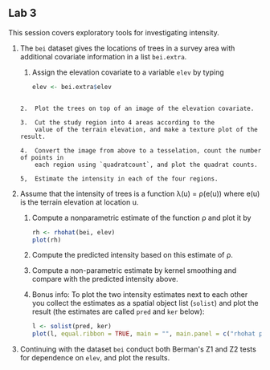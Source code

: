 ## Lab 3

This session covers exploratory tools for investigating intensity.

1.  The `bei` dataset gives the locations of trees in a survey area with additional
    covariate information in a list `bei.extra`.

    1.  Assign the elevation covariate to a variable `elev` by typing
    	```r
        elev <- bei.extra$elev
	```

    2.  Plot the trees on top of an image of the elevation covariate.

    3.  Cut the study region into 4 areas according to the
    	value of the terrain elevation, and make a texture plot of the result.

    4.	Convert the image from above to a tesselation, count the number of points in
    	each region using `quadratcount`, and plot the quadrat counts.

    5,  Estimate the intensity in each of the four regions.
    
2.  Assume that the intensity of trees is a function λ(u) = ρ(e(u))
    where e(u) is the terrain elevation at location u.

    1.  Compute a nonparametric estimate of the function ρ and plot it by
    	```r
    	rh <- rhohat(bei, elev)
    	plot(rh)
    	```

    2.	Compute the predicted intensity based on this estimate of ρ.

    3.  Compute a non-parametric estimate by kernel smoothing and
    	compare with the predicted intensity above.
    
    4.  Bonus info: To plot the two intensity estimates next to each
    	other you collect the estimates as a spatial object list
    	(`solist`) and plot the result (the estimates are called
    	`pred` and `ker` below):
    	```r
    	l <- solist(pred, ker)
    	plot(l, equal.ribbon = TRUE, main = "", main.panel = c("rhohat prediction", "kernel smoothing"))
    	```

3.  Continuing with the dataset `bei` conduct both Berman's Z1 and Z2 tests for
    dependence on `elev`, and plot the results.


